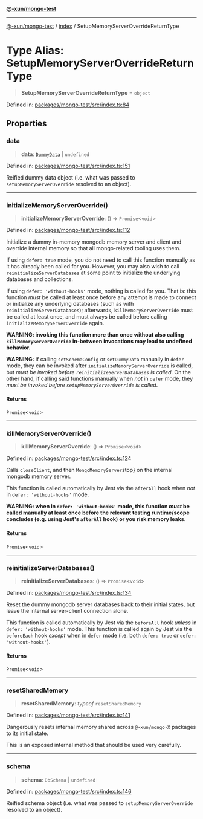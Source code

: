 [**@-xun/mongo-test**](../../README.md)

***

[@-xun/mongo-test](../../README.md) / [index](../README.md) / SetupMemoryServerOverrideReturnType

# Type Alias: SetupMemoryServerOverrideReturnType

> **SetupMemoryServerOverrideReturnType** = `object`

Defined in: [packages/mongo-test/src/index.ts:84](https://github.com/Xunnamius/mongo-utils/blob/78da2e96c8ecb2db1e9e0e0ecca9e2e7a885109d/packages/mongo-test/src/index.ts#L84)

## Properties

### data

> **data**: [`DummyData`](DummyData.md) \| `undefined`

Defined in: [packages/mongo-test/src/index.ts:151](https://github.com/Xunnamius/mongo-utils/blob/78da2e96c8ecb2db1e9e0e0ecca9e2e7a885109d/packages/mongo-test/src/index.ts#L151)

Reified dummy data object (i.e. what was passed to
`setupMemoryServerOverride` resolved to an object).

***

### initializeMemoryServerOverride()

> **initializeMemoryServerOverride**: () => `Promise`\<`void`\>

Defined in: [packages/mongo-test/src/index.ts:112](https://github.com/Xunnamius/mongo-utils/blob/78da2e96c8ecb2db1e9e0e0ecca9e2e7a885109d/packages/mongo-test/src/index.ts#L112)

Initialize a dummy in-memory mongodb memory server and client and override
internal memory so that all mongo-related tooling uses them.

If using `defer: true` mode, you do not need to call this function manually
as it has already been called for you. However, you may also wish to call
`reinitializeServerDatabases` at some point to initialize the underlying
databases and collections.

If using `defer: 'without-hooks'` mode, nothing is called for you. That is:
this function _must_ be called at least once before any attempt is made to
connect or initialize any underlying databases (such as with
`reinitializeServerDatabases`); afterwards, `killMemoryServerOverride` must
be called at least once, and must always be called before calling
`initializeMemoryServerOverride` again.

**WARNING: invoking this function more than once without also calling
`killMemoryServerOverride` in-between invocations may lead to undefined
behavior.**

**WARNING:** if calling `setSchemaConfig` or `setDummyData` manually in
`defer` mode, they can be invoked after `initializeMemoryServerOverride` is
called, but _must be invoked before `reinitializeServerDatabases` is
called_. On the other hand, if calling said functions manually when _not_
in `defer` mode, they _must be invoked before `setupMemoryServerOverride`
is called_.

#### Returns

`Promise`\<`void`\>

***

### killMemoryServerOverride()

> **killMemoryServerOverride**: () => `Promise`\<`void`\>

Defined in: [packages/mongo-test/src/index.ts:124](https://github.com/Xunnamius/mongo-utils/blob/78da2e96c8ecb2db1e9e0e0ecca9e2e7a885109d/packages/mongo-test/src/index.ts#L124)

Calls `closeClient`, and then `MongoMemoryServer`stop} on the internal
mongodb memory server.

This function is called automatically by Jest via the `afterAll` hook when
_not_ in `defer: 'without-hooks'` mode.

**WARNING: when in `defer: 'without-hooks'` mode, this function _must_ be
called manually at least once before the relevant testing runtime/scope
concludes (e.g. using Jest's `afterAll` hook) or you risk memory leaks.**

#### Returns

`Promise`\<`void`\>

***

### reinitializeServerDatabases()

> **reinitializeServerDatabases**: () => `Promise`\<`void`\>

Defined in: [packages/mongo-test/src/index.ts:134](https://github.com/Xunnamius/mongo-utils/blob/78da2e96c8ecb2db1e9e0e0ecca9e2e7a885109d/packages/mongo-test/src/index.ts#L134)

Reset the dummy mongodb server databases back to their initial states, but
leave the internal server-client connection alone.

This function is called automatically by Jest via the `beforeAll` hook
_unless_ in `defer: 'without-hooks'` mode. This function is called again by
Jest via the `beforeEach` hook _except_ when in `defer` mode (i.e. both
`defer: true` or `defer: 'without-hooks'`).

#### Returns

`Promise`\<`void`\>

***

### resetSharedMemory

> **resetSharedMemory**: *typeof* `resetSharedMemory`

Defined in: [packages/mongo-test/src/index.ts:141](https://github.com/Xunnamius/mongo-utils/blob/78da2e96c8ecb2db1e9e0e0ecca9e2e7a885109d/packages/mongo-test/src/index.ts#L141)

Dangerously resets internal memory shared across `@-xun/mongo-X` packages
to its initial state.

This is an exposed internal method that should be used very carefully.

***

### schema

> **schema**: `DbSchema` \| `undefined`

Defined in: [packages/mongo-test/src/index.ts:146](https://github.com/Xunnamius/mongo-utils/blob/78da2e96c8ecb2db1e9e0e0ecca9e2e7a885109d/packages/mongo-test/src/index.ts#L146)

Reified schema object (i.e. what was passed to `setupMemoryServerOverride`
resolved to an object).
